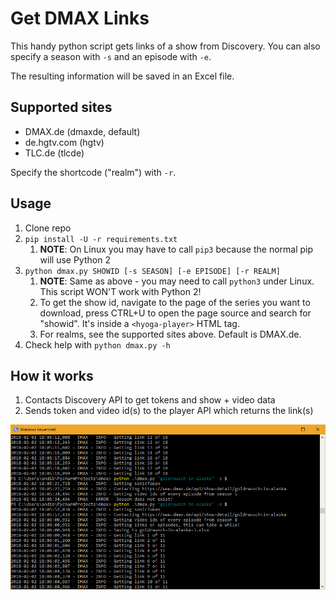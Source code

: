 Get DMAX Links
==============
This handy python script gets links of a show from Discovery. You can also specify a season with `-s` and an episode with `-e`.

The resulting information will be saved in an Excel file.

## Supported sites
* DMAX.de (dmaxde, default)
* de.hgtv.com (hgtv)
* TLC.de (tlcde)

Specify the shortcode ("realm") with `-r`.

## Usage
1. Clone repo
2. `pip install -U -r requirements.txt`
    1. **NOTE**: On Linux you may have to call `pip3` because the normal pip will use Python 2
3. `python dmax.py SHOWID [-s SEASON] [-e EPISODE] [-r REALM]`
    1. **NOTE**: Same as above - you may need to call `python3` under Linux. This script WON'T work with Python 2!
    2. To get the show id, navigate to the page of the series you want to download, press CTRL+U to open the page source and search for "showid". It's inside a `<hyoga-player>` HTML tag.
    3. For realms, see the supported sites above. Default is DMAX.de.
4. Check help with `python dmax.py -h`

## How it works
1. Contacts Discovery API to get tokens and show + video data 
2. Sends token and video id(s) to the player API which returns the link(s)

![Screenshot](https://raw.githubusercontent.com/Brawl345/Get-DMAX-Links/master/screenshot.png)
